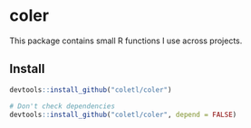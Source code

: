# coler

This package contains small R functions I use across projects.

## Install

```r
devtools::install_github("coletl/coler")

# Don't check dependencies
devtools::install_github("coletl/coler", depend = FALSE)
```
